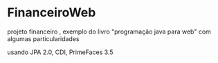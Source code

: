 FinanceiroWeb
=============

projeto financeiro , exemplo do livro "programação java para web" com algumas particularidades 

usando JPA 2.0, CDI, PrimeFaces 3.5
